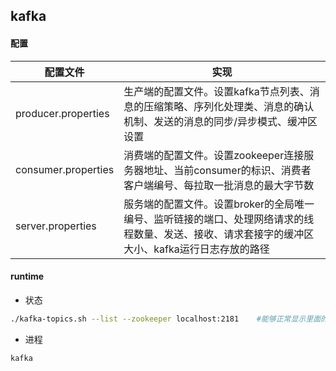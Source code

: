 ##  kafka

#### 配置

| 配置文件             | 实现                    |
| -------------- | ---------------------- |
| producer.properties      | 生产端的配置文件。设置kafka节点列表、消息的压缩策略、序列化处理类、消息的确认机制、发送的消息的同步/异步模式、缓冲区设置 |
| consumer.properties |  消费端的配置文件。设置zookeeper连接服务器地址、当前consumer的标识、消费者客户端编号、每拉取一批消息的最大字节数|
| server.properties         | 服务端的配置文件。设置broker的全局唯一编号、监听链接的端口、处理网络请求的线程数量、发送、接收、请求套接字的缓冲区大小、kafka运行日志存放的路径 |



#### runtime

- 状态

```sh
./kafka-topics.sh --list --zookeeper localhost:2181    #能够正常显示里面的topic就表示运行正常的
```

- 进程

```sh
kafka
```